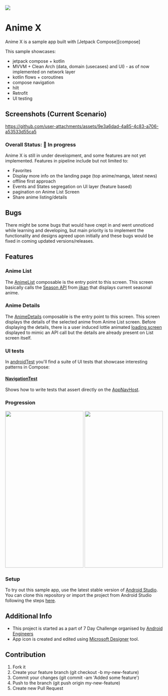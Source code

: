 <img src="https://github.com/user-attachments/assets/23afc770-8f95-4c9a-8971-2f550ba1c4d4"/>

# Anime X

Anime X is a sample app built with [Jetpack Compose][compose]

This sample showcases:

- jetpack compose + kotlin
- MVVM + Clean Arch (data, domain (usecases) and UI) - as of now implemented on network layer
- kotlin flows + coroutines
- compose navigation
- hilt 
- Retrofit
- UI testing

## Screenshots (Current Scenario)

https://github.com/user-attachments/assets/9e3a6dad-4a85-4c83-a706-a53533d55ca5

### Overall Status: 🚧 In progress

Anime X is still in under development, and some features are not yet implemented.
Features in pipeline include but not limited to: 
- Favorites
- Display more info on the landing page (top anime/manga, latest news)
- offline first approach
- Events and States segregation on UI layer (feature based)
- pagination on Anime List Screen
- Share anime listing/details

## Bugs
There might be some bugs that would have crept in and went unnoticed while learning and developing, but main priority is to implement the functionality and designs agreed upon initially and these bugs would be fixed in coming updated versions/releases.

## Features

### Anime List
The [AnimeList](Abhi-AnimeX/app/src/main/java/com/abhijith/animex/ui/screens/animelist/AnimeList.kt) composable is the entry point to this screen.
This screen basically calls the [Season API](https://api.jikan.moe/v4/seasons/now) from [jikan](https://jikan.moe/) that displays current seasonal anime.

### Anime Details
The [AnimeDetails](Abhi-AnimeX/app/src/main/java/com/abhijith/animex/ui/screens/animedetails/AnimeDetails.kt) composable is the entry point to this screen.
This screen displays the details of the selected anime from Anime List screen. Before displaying the details, there is a user induced lottie animated [loading screen](Abhi-AnimeX/app/src/main/java/com/abhijith/animex/ui/screens/loading/LoadingScreen.kt) displayed to mimic an API call but the details are already present on List screen itself.

### UI tests
In [androidTest](Abhi-AnimeX/app/src/androidTest/java/com/abhijith/animex) you'll find a suite of UI tests that showcase interesting patterns in Compose:

#### [NavigationTest](Abhi-AnimeX/app/src/androidTest/java/com/abhijith/animex/NavigationTest.kt)
Shows how to write tests that assert directly on the [AppNavHost](Abhi-AnimeX/app/src/main/java/com/abhijith/animex/ui/navigation/AppNavHost.kt).

### Progression
<img src="https://github.com/user-attachments/assets/d2cccce8-1183-4815-acef-4b1d4a51374e" width="250" height="500"/>
<img src="https://github.com/user-attachments/assets/d80d10e0-86b9-4ff7-80e3-e6d6ac700581" width="250" height="500"/>

### Setup
To try out this sample app, use the latest stable version
of [Android Studio](https://developer.android.com/studio).
You can clone this repository or import the
project from Android Studio following the steps
[here](https://developer.android.com/jetpack/compose/setup#sample).

## Additional Info
- This project is started as a part of 7 Day Challenge organised by [Android Engineers](https://www.linkedin.com/company/android-engineers/posts/?feedView=all)
- App icon is created and edited using [Microsoft Designer](https://designer.microsoft.com/image-creator) tool.

## Contribution

1. Fork it
2. Create your feature branch (git checkout -b my-new-feature)
3. Commit your changes (git commit -am 'Added some feature')
4. Push to the branch (git push origin my-new-feature)
5. Create new Pull Request